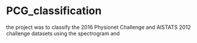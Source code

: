 # PCG_classification
the project was to classify the 2016 Physionet Challenge and AISTATS 2012 challenge datasets using the spectrogram and 
